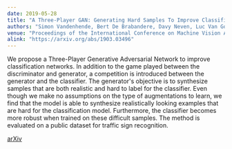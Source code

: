 ```yaml
---
date: 2019-05-28
title: "A Three-Player GAN: Generating Hard Samples To Improve Classification Networks"
authors: "Simon Vandenhende, Bert De Brabandere, Davy Neven, Luc Van Gool"
venue: "Proceedings of the International Conference on Machine Vision Applications"
alink: "https://arxiv.org/abs/1903.03496"
---
```


We propose a Three-Player Generative Adversarial Network to improve classification networks. In addition to the game played between the discriminator and generator, a competition is introduced between the generator and the classifier. The generator's objective is to synthesize samples that are both realistic and hard to label for the classifier. Even though we make no assumptions on the type of augmentations to learn, we find that the model is able to synthesize realistically looking examples that are hard for the classification model. Furthermore, the classifier becomes more robust when trained on these difficult samples. The method is evaluated on a public dataset for traffic sign recognition.

[arXiv](https://arxiv.org/abs/1903.03496)